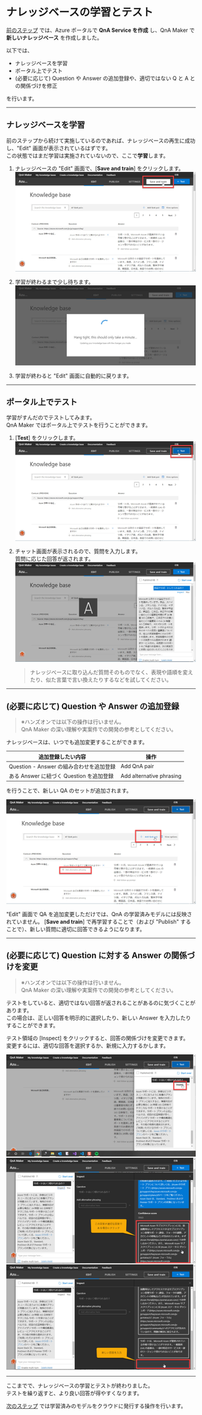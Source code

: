 # ナレッジベースの学習とテスト

[前のステップ](./01_createknowledgebase.md) では、Azure ポータルで **QnA Service を作成** し、QnA Maker で **新しいナレッジベース** を作成しました。

以下では、

- ナレッジベースを学習
- ポータル上でテスト
- (必要に応じて) Question や Answer の追加登録や、適切ではない Q と A との関係づけを修正

を行います。

---

## ナレッジベースを学習

前のステップから続けて実施しているのであれば、ナレッジベースの再生に成功し、"Edit" 画面が表示されているはずです。  
この状態ではまだ学習は実施されていないので、ここで**学習**します。

1. ナレッジベースの "Edit" 画面で、[**Save and train**] をクリックします。  
   ![Save and train KB](./images/02/save_and_train_kb.jpg)

2. 学習が終わるまで少し待ちます。  
   ![Training](./images/02/continue_training.jpg)

3. 学習が終わると "Edit" 画面に自動的に戻ります。

---

## ポータル上でテスト

学習がすんだのでテストしてみます。  
QnA Maker ではポータル上でテストを行うことができます。

1. [**Test**] をクリックします。  
   ![Click Test Button](./images/02/start_to_test.jpg)

2. チャット画面が表示されるので、質問を入力します。  
   質問に応じた回答が返されます。  
   ![Click Test Button](./images/02/test_qna.jpg)

   > ナレッジベースに取り込んだ質問そのものでなく、表現や語順を変えたり、似た言葉で言い換えたりするなどを試してください。

---

## (必要に応じて) Question や Answer の追加登録

> ※ハンズオンでは以下の操作は行いません。  
> QnA Maker の深い理解や実案件での開発の参考としてください。

ナレッジベースは、いつでも追加変更することができます。

|追加登録したい内容|操作|
|---|---|
|Question - Answer の組み合わせを追加登録|Add QnA pair|
|ある Answer に紐づく Question を追加登録|Add alternative phrasing|

を行うことで、新しい QA のセットが追加されます。

![Add Q and A](./images/02/add_q_and_a.jpg)

"Edit" 画面で QA を追加変更しただけでは、QnA の学習済みモデルには反映されていません。  [**Save and train**] で再学習することで（および "Publish" することで）、新しい質問に適切に回答できるようになります。

---

## (必要に応じて) Question に対する Answer の関係づけを変更

> ※ハンズオンでは以下の操作は行いません。  
> QnA Maker の深い理解や実案件での開発の参考としてください。

テストをしていると、適切ではない回答が返されることがあるのに気づくことがあります。  
この場合は、正しい回答を明示的に選択したり、新しい Answer を入力したりすることができます。

テスト領域の [Inspect] をクリックすると、回答の関係づけを変更できます。  
変更するには、適切な回答を選択するか、新規に入力するかします。

![Inspect](./images/02/start_to_inspection.jpg)  
![Select Collect Answer](./images/02/select_collect_answer.jpg)  
![Input Collect Answer](./images/02/input_collect_answer.jpg)

---

ここまでで、ナレッジベースの学習とテストが終わりました。  
テストを繰り返すと、より良い回答が得やすくなります。

[次のステップ](./03_publishqnamodel.md) では学習済みのモデルをクラウドに発行する操作を行います。

